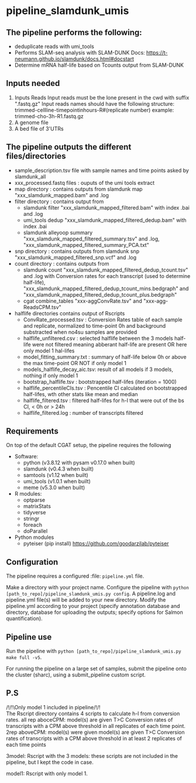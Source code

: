 # pipeline_slamdunk_umis

## The pipeline performs the following:
   * deduplicate reads with umi_tools
   * Performs SLAM-seq analysis with SLAM-DUNK
   Docs: https://t-neumann.github.io/slamdunk/docs.html#docstart
   * Determine mRNA half-life based on Tcounts output from SLAM-DUNK


## Inputs needed      
   1. Inputs Reads
   Input reads must be the lone present in the cwd with suffix ".fastq.gz"
   Input reads names should have the following structure:
   trimmed-cellline-timepointinhours-R#(replicate number)
   example: trimmed-cho-3h-R1.fastq.gz
   2. A genome file
   3. A bed file of 3'UTRs


## The pipeline outputs the different files/directories
   * sample_description.tsv file with sample names and time points asked by
       slamdunk_all
   * xxx_processed.fastq files : ouputs of the umi tools extract
   * map directory : contains outputs from slamdunk map
       "xxx_slamdunk_mapped.bam" and  .log
   * filter directory : contains output from
       - slamdunk filter "xxx_slamdunk_mapped_filtered.bam" with index .bai
       and .log
       - umi_tools dedup "xxx_slamdunk_mapped_filtered_dedup.bam" with
       index .bai
       - slamdunk alleyoop summary "xxx_slamdunk_mapped_filtered_summary.tsv"
       and .log, "xxx_slamdunk_mapped_filtered_summary_PCA.txt"
   * snp directory : contains outputs from slamdunk snp
       "xxx_slamdunk_mapped_filtered_snp.vcf" and .log
   * count directory : contains outputs from
       - slamdunk count "xxx_slamdunk_mapped_filtered_dedup_tcount.tsv"
       and .log with Conversion rates for each transcript (used to
           determine half-life),
           "xxx_slamdunk_mapped_filtered_dedup_tcount_mins.bedgraph" and
           "xxx_slamdunk_mapped_filtered_dedup_tcount_plus.bedgraph"
       - cgat combine_tables  "xxx-aggConvRate.tsv" and "xxx-agg-ReadsCPM.tsv"
   * halflife directories contains output of Rscripts
       - ConvRate_processed.tsv : Conversion Rates table of each sample and
           replicate, normalized to time-point 0h and background substracted
           when no4su samples are provided
       - halflife_unfiltered.csv : selected halflife between the 3 models
           half-life were not filtered meaning abberant half-life are present
           OR here only model 1 hal-lifes
       - model_fitting_summary.txt : summary of half-life below 0h or above
           the max time-point
           OR NOT if only model 1
       - models_halflife_decay_aic.tsv: result of all models if 3 models,
           nothing if only model 1
       - bootstrap_halflife.tsv : bootstrapped half-lifes (iteration = 1000)
       - halflife_percentileCIs.tsv : Pencentile CI calculated on bootstrapped
           half-lifes, wth other stats like mean and median
       - halflife_filtered.tsv : filtered half-lifes for h-l that were out
       of the bs CI, < 0h or > 24h
       - halflife_filtered.log : number of transcripts filtered

## Requirements

On top of the default CGAT setup, the pipeline requires the following
* Software:
    - python (v3.8.12 with pysam v0.17.0 when built)
    - slamdunk (v0.4.3 when built)
    - samtools (v1.12 when built)
    - umi_tools (v1.0.1 when built)
    - meme (v5.3.0 when built)
* R modules:
   - optparse
   - matrixStats
   - tidyverse
   - stringr
   - foreach
   - doParallel
* Python modules
   - pyteiser (pip install) https://github.com/goodarzilab/pyteiser

## Configuration
The pipeline requires a configured :file: `pipeline.yml` file.

Make a directory with your project name.
Configure the pipeline with `python [path_to_repo]/pipeline_slamdunk_umis.py config`.
A pipeline.log and pipeline.yml file(s) will be added to your new directory.
Modify the pipeline.yml according to your project (specify annotation database and directory, database for uploading the outputs; specify options for Salmon quantification).

## Pipeline use
Run the pipeline with `python [path_to_repo]/pipeline_slamdunk_umis.py make full -v5`.

For running the pipeline on a large set of samples, submit the pipeline onto the cluster (sharc), using a submit_pipeline custom script.

## P.S
/!\/!\Only model 1 included in pipeline/!\/!\
The Rscript directory contains 4 scripts to calculate h-l from conversion rates.
all rep aboceCPM: model(s) are given T>C Conversion rates of transcripts
with a CPM above threshold in all replicates of each time point.
2rep aboveCPM: model(s) were given model(s) are given T>C Conversion rates of
transcripts with a CPM above threshold in at least 2 replicates of each time points

3model: Rscript with the 3 models: these scripts are not included in the pipeline,
but I kept the code in case.

model1: Rscript with only model 1.
